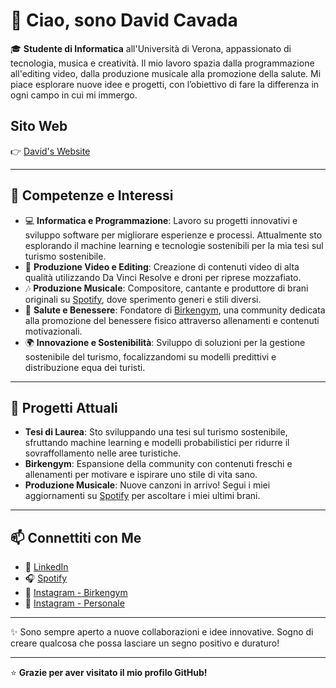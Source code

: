 # 👋 Ciao, sono David Cavada

🎓 **Studente di Informatica** all'Università di Verona, appassionato di tecnologia, musica e creatività. Il mio lavoro spazia dalla programmazione all'editing video, dalla produzione musicale alla promozione della salute. Mi piace esplorare nuove idee e progetti, con l’obiettivo di fare la differenza in ogni campo in cui mi immergo.

## Sito Web 
👉 [David's Website](https://davoddino.github.io)

---

## 🌟 Competenze e Interessi

- 💻 **Informatica e Programmazione**: Lavoro su progetti innovativi e sviluppo software per migliorare esperienze e processi. Attualmente sto esplorando il machine learning e tecnologie sostenibili per la mia tesi sul turismo sostenibile.
- 🎥 **Produzione Video e Editing**: Creazione di contenuti video di alta qualità utilizzando Da Vinci Resolve e droni per riprese mozzafiato.
- 🎶 **Produzione Musicale**: Compositore, cantante e produttore di brani originali su [Spotify](https://open.spotify.com/intl-it/artist/5gTU0lzJr7CIOP44O8vZRn), dove sperimento generi e stili diversi.
- 💪 **Salute e Benessere**: Fondatore di [Birkengym](https://www.instagram.com/birkengym), una community dedicata alla promozione del benessere fisico attraverso allenamenti e contenuti motivazionali.
- 🌍 **Innovazione e Sostenibilità**: Sviluppo di soluzioni per la gestione sostenibile del turismo, focalizzandomi su modelli predittivi e distribuzione equa dei turisti.

---

## 🚀 Progetti Attuali
- **Tesi di Laurea**: Sto sviluppando una tesi sul turismo sostenibile, sfruttando machine learning e modelli probabilistici per ridurre il sovraffollamento nelle aree turistiche.
- **Birkengym**: Espansione della community con contenuti freschi e allenamenti per motivare e ispirare uno stile di vita sano.
- **Produzione Musicale**: Nuove canzoni in arrivo! Segui i miei aggiornamenti su [Spotify](https://open.spotify.com/intl-it/artist/5gTU0lzJr7CIOP44O8vZRn) per ascoltare i miei ultimi brani.

---

## 📫 Connettiti con Me

- 💼 [LinkedIn](https://www.linkedin.com/in/david-cavada-b64657218/)
- 🎧 [Spotify](https://open.spotify.com/intl-it/artist/5gTU0lzJr7CIOP44O8vZRn)
- 📸 [Instagram - Birkengym](https://www.instagram.com/birkengym)
- 📸 [Instagram - Personale](https://www.instagram.com/david.cavada/)

---

✨ Sono sempre aperto a nuove collaborazioni e idee innovative. Sogno di creare qualcosa che possa lasciare un segno positivo e duraturo!

---

⭐ **Grazie per aver visitato il mio profilo GitHub!**
